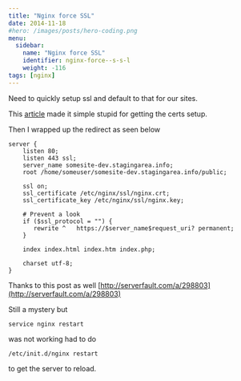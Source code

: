 ```yaml
---
title: "Nginx force SSL"
date: 2014-11-18
#hero: /images/posts/hero-coding.png
menu:
  sidebar:
    name: "Nginx force SSL"
    identifier: nginx-force--s-s-l
    weight: -116
tags: [nginx]
---
```


Need to quickly setup ssl and default to that for our sites.

This [article](https://www.digitalocean.com/community/tutorials/how-to-create-an-ssl-certificate-on-nginx-for-ubuntu-14-04) made it simple stupid for getting the certs setup.

Then I wrapped up the redirect as seen below

~~~
server {
    listen 80;
    listen 443 ssl;
    server_name somesite-dev.stagingarea.info;
    root /home/someuser/somesite-dev.stagingarea.info/public;

    ssl on;
    ssl_certificate /etc/nginx/ssl/nginx.crt;
    ssl_certificate_key /etc/nginx/ssl/nginx.key;
 
    # Prevent a look
    if ($ssl_protocol = "") {
       rewrite ^   https://$server_name$request_uri? permanent;
    }

    index index.html index.htm index.php;

    charset utf-8;
}
~~~

Thanks to this post as well [http://serverfault.com/a/298803](http://serverfault.com/a/298803)

Still a mystery but 

~~~
service nginx restart 
~~~

was not working had to do 

~~~
/etc/init.d/nginx restart
~~~

to get the server to reload.